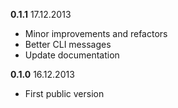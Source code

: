 
**0.1.1** 17.12.2013

- Minor improvements and refactors
- Better CLI messages
- Update documentation

**0.1.0** 16.12.2013

- First public version
